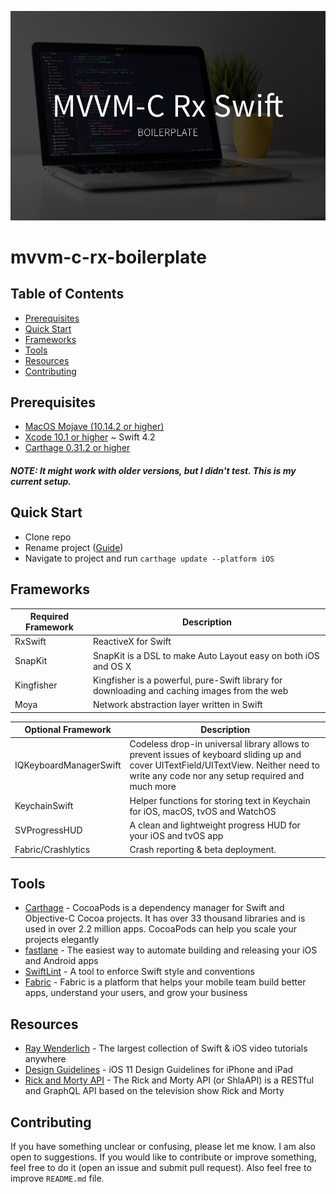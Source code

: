 ![](./assets/cover.png)

# mvvm-c-rx-boilerplate

Table of Contents
-----------------

- [Prerequisites](#prerequisites)
- [Quick Start](#quick-start)
- [Frameworks](#frameworks)
- [Tools](#tools)
- [Resources](#resources)
- [Contributing](#contributing)

## Prerequisites

- [MacOS Mojave (10.14.2 or higher)](https://www.apple.com/lae/macos/mojave/)
- [Xcode 10.1 or higher](https://developer.apple.com/download/) ~ Swift 4.2
- [Carthage 0.31.2 or higher](https://github.com/Carthage/Carthage)

##### NOTE: It might work with older versions, but I didn't test. This is my current setup.

## Quick Start
- Clone repo
- Rename project ([Guide](https://stackoverflow.com/questions/33370175/how-do-i-completely-rename-an-xcode-project-i-e-inclusive-of-folders))
- Navigate to project and run `carthage update --platform iOS`

## Frameworks

|  Required Framework  | Description |
| ------------------------------- | --------------------------------------------------------------------- |
| RxSwift | ReactiveX for Swift |
| SnapKit | SnapKit is a DSL to make Auto Layout easy on both iOS and OS X |
| Kingfisher | Kingfisher is a powerful, pure-Swift library for downloading and caching images from the web |
| Moya | Network abstraction layer written in Swift |



| Optional Framework | Description |
| ------------------------------- | --------------------------------------------------------------------- |
| IQKeyboardManagerSwift | Codeless drop-in universal library allows to prevent issues of keyboard sliding up and cover UITextField/UITextView. Neither need to write any code nor any setup required and much more |
| KeychainSwift | Helper functions for storing text in Keychain for iOS, macOS, tvOS and WatchOS |
| SVProgressHUD | A clean and lightweight progress HUD for your iOS and tvOS app |
| Fabric/Crashlytics | Crash reporting & beta deployment. |

## Tools

- [Carthage](https://github.com/Carthage/Carthage) - CocoaPods is a dependency manager for Swift and Objective-C Cocoa projects. It has over 33 thousand libraries and is used in over 2.2 million apps. CocoaPods can help you scale your projects elegantly
- [fastlane](https://docs.fastlane.tools/) - The easiest way to automate building and releasing your iOS and Android apps
- [SwiftLint](https://github.com/realm/SwiftLint) - A tool to enforce Swift style and conventions
- [Fabric](https://docs.fabric.io/apple/fabric/overview.html) - Fabric is a platform that helps your mobile team build better apps, understand your users, and grow your business

## Resources

- [Ray Wenderlich](https://www.raywenderlich.com/) - The largest collection of Swift & iOS video tutorials anywhere
- [Design Guidelines](https://designcode.io/iosdesign-guidelines) - iOS 11 Design Guidelines for iPhone and iPad
- [Rick and Morty API](https://rickandmortyapi.com/) - The Rick and Morty API (or ShlaAPI) is a RESTful and GraphQL API based on the television show Rick and Morty

## Contributing

If you have something unclear or confusing, please let me know. I am also open to suggestions. If you would like to contribute or improve something, feel free to do it (open an issue and submit pull request). Also feel free to improve `README.md` file.
